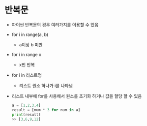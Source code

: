 # 반복문

- 파이썬 반복문의 경우 여러가지를 이용할 수 있음

- for i in range(a, b)

  - a이상 b 미만

- for i in range x

  - x번 반복

- for i in 리스트명

  - 리스트 원소 하나가 i를 나타냄

- 리스트 내부에 for를 사용해서 원소를 초기화 하거나 값을 할당 할 수 있음

  ```python
  a = [1,2,3,4]
  result = [num * 3 for num in a]
  print(result)
  >> [3,6,9,12]
  ```

  